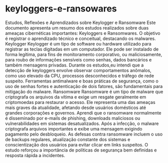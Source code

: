 # keyloggers-e-ransowares
Estudos, Reflexões e Aprendizados sobre Keylogger e Ransomware
Este documento apresenta um resumo dos estudos realizados sobre duas ameaças cibernéticas importantes: Keyloggers e Ransomwares. O objetivo é registrar o aprendizado técnico e conceitual, destacando os malwares.
Keylogger
Keylogger é um tipo de software ou hardware utilizado para registrar as teclas digitadas em um computador. Ele pode ser instalado de forma legítima, para fins de monitoramento corporativo, ou maliciosamente, para roubo de informações sensíveis como senhas, dados bancários e também mensagens privadas.
Durante os estudos,eu intendi que a detecção de keyloggers envolve observar comportamentos anômalos, como uso elevado da CPU, processos desconhecidos e tráfego de rede suspeito. Ferramentas antimalware e boas práticas de segurança, como o uso de senhas fortes e autenticação de dois fatores, são fundamentais para mitigação do malware.
Ransomware
Ransomware é um tipo de malware que criptografa os arquivos da vítima e exige um resgate geralmente em criptomoedas para restaurar o acesso. Ele representa uma das ameaças mais graves da atualidade, afetando desde usuários domésticos até grandes corporações e governos.
Aprendi que o ransomware normalmente é disseminado por e-mails de phishing, downloads maliciosos ou vulnerabilidades em sistemas desatualizados. Após a infecção, o malware criptografa arquivos importantes e exibe uma mensagem exigindo pagamento pelo desbloqueio.
As defesas contra ransomware incluem o uso de backups regulares, atualização constante dos sistemas e conscientização dos usuários para evitar clicar em links suspeitos. O estudo reforçou a importância de políticas de segurança bem definidas e resposta rápida a incidentes.
